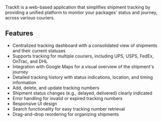 TrackIt is a web-based application that simplifies shipment tracking by providing a unified platform to monitor your packages' status and journey, across various couriers.

## Features

- Centralized tracking dashboard with a consolidated view of shipments and their current statuses
- Supports tracking for multiple couriers, including UPS, USPS, FedEx, OnTrac, and DHL
- Integration with Google Maps for a visual overview of the shipment's journey
- Detailed tracking history with status indications, location, and timing information
- Add, delete, and update tracking numbers
- Shipment status changes (e.g., delayed, delivered) clearly indicated
- Error handling for invalid or expired tracking numbers
- Responsive UI design
- Search functionality for easy tracking number retrieval
- Drag-and-drop reordering for organizing shipments
